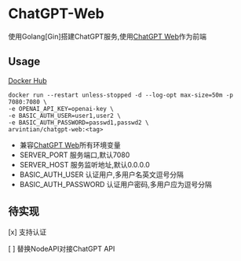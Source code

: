 # ChatGPT-Web

使用Golang[Gin]搭建ChatGPT服务,使用[ChatGPT Web](https://github.com/Chanzhaoyu/chatgpt-web)作为前端

## Usage

[Docker Hub](https://hub.docker.com/repository/docker/arvintian/chatgpt-web/general)

```
docker run --restart unless-stopped -d --log-opt max-size=50m -p 7080:7080 \
-e OPENAI_API_KEY=openai-key \
-e BASIC_AUTH_USER=user1,user2 \
-e BASIC_AUTH_PASSWORD=passwd1,passwd2 \
arvintian/chatgpt-web:<tag>
```

- 兼容[ChatGPT Web](https://github.com/Chanzhaoyu/chatgpt-web#%E4%BD%BF%E7%94%A8-docker)所有环境变量
- SERVER_PORT 服务端口,默认7080
- SERVER_HOST 服务监听地址,默认0.0.0.0
- BASIC_AUTH_USER 认证用户,多用户名英文逗号分隔
- BASIC_AUTH_PASSWORD 认证用户密码,多用户应为逗号分隔

## 待实现

[x] 支持认证

[ ] 替换NodeAPI对接ChatGPT API